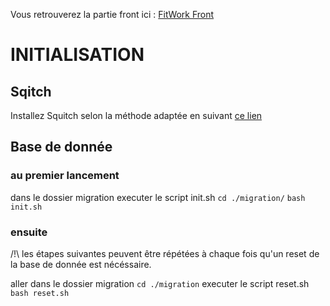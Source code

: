Vous retrouverez la partie front ici : [FitWork Front](https://github.com/wesley-foussard/fitwork-front)

# INITIALISATION

## Sqitch

Installez Squitch selon la méthode adaptée en suivant [ce lien](https://sqitch.org/download/)

## Base de donnée

### au premier lancement

dans le dossier migration executer le script init.sh
`cd ./migration/`
`bash init.sh`

### ensuite

/!\ les étapes suivantes peuvent être répétées à chaque fois qu'un reset de la base de donnée est nécéssaire.

aller dans le dossier migration
`cd ./migration`
executer le script reset.sh
`bash reset.sh`

